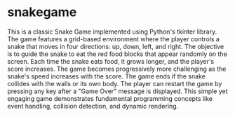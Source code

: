 # snakegame

This is a classic Snake Game implemented using Python's tkinter library. The game features a grid-based environment where the player controls a snake that moves in four directions: up, down, left, and right. The objective is to guide the snake to eat the red food blocks that appear randomly on the screen. Each time the snake eats food, it grows longer, and the player's score increases. The game becomes progressively more challenging as the snake's speed increases with the score. The game ends if the snake collides with the walls or its own body. The player can restart the game by pressing any key after a "Game Over" message is displayed. This simple yet engaging game demonstrates fundamental programming concepts like event handling, collision detection, and dynamic rendering.
